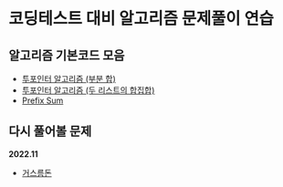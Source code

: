 # 코딩테스트 대비 알고리즘 문제풀이 연습

## 알고리즘 기본코드 모음
- [투포인터 알고리즘 (부분 합)](https://github.com/shinwonse/coding-test/blob/main/%EC%95%8C%EA%B3%A0%EB%A6%AC%EC%A6%98-%EA%B8%B0%EB%B3%B8%EC%BD%94%EB%93%9C/TwoPointer.py)
- [투포인터 알고리즘 (두 리스트의 합집합)](https://github.com/shinwonse/coding-test/blob/main/%EC%95%8C%EA%B3%A0%EB%A6%AC%EC%A6%98-%EA%B8%B0%EB%B3%B8%EC%BD%94%EB%93%9C/TwoPointerMergeList.py)
- [Prefix Sum](https://github.com/shinwonse/coding-test/blob/main/%EC%95%8C%EA%B3%A0%EB%A6%AC%EC%A6%98-%EA%B8%B0%EB%B3%B8%EC%BD%94%EB%93%9C/PrefixSum.py)

## 다시 풀어볼 문제
**2022.11**
- [거스름돈](https://www.acmicpc.net/problem/14916)